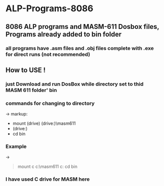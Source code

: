 # ALP-Programs-8086
## 8086 ALP programs and MASM-611 Dosbox files, Programs already added to bin folder
### all programs have .asm files and .obj files complete with .exe for direct runs (not recommended)
## How to USE !
### just Download and run DosBox while directory set to thid MASM 611 folder' bin
### commands for changing to directory 
->
markup:
  * mount (drive) (drive:)\masm611
  * (drive:)
  * cd bin 
### Example 
->
  > mount c c:\masm611
  c:
  cd bin
 ### I have used C drive for MASM here 
